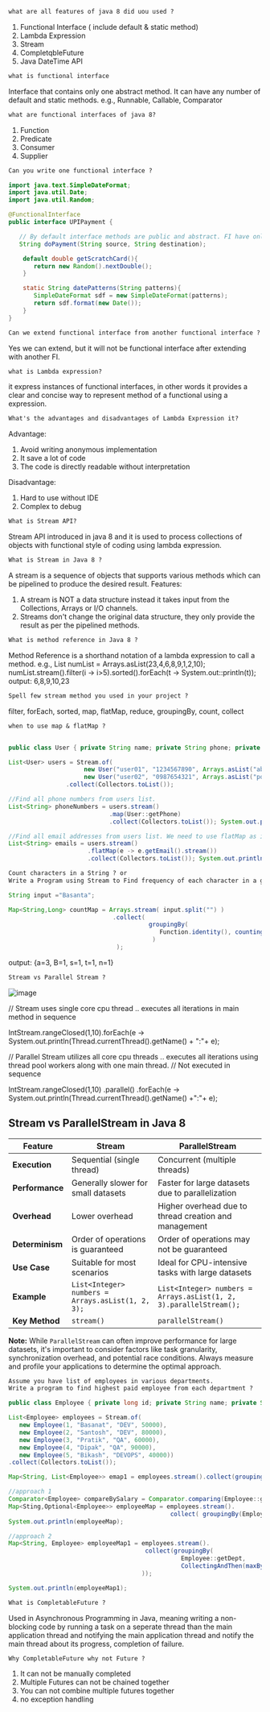  ```markdown
what are all features of java 8 did uou used ?
```

1. Functional Interface ( include default & static method)
2. Lambda Expression
3. Stream
4. CompletqbleFuture
5. Java DateTime API

 ```markdown
what is functional interface
```

Interface that contains only one abstract method.
It can have any number of default and static methods.
e.g., Runnable, Callable, Comparator

 ```markdown
what are functional interfaces of java 8?
```

1. Function
2. Predicate
3. Consumer
4. Supplier

 ```markdown
Can you write one functional interface ?
 ```

   ```java
   import java.text.SimpleDateFormat;
   import java.util.Date;
   import java.util.Random;

   @FunctionalInterface
   public interface UPIPayment {

      // By default interface methods are public and abstract. FI have only one abstract method.
      String doPayment(String source, String destination); 

       default double getScratchCard(){
          return new Random().nextDouble();
       }

       static String datePatterns(String patterns){
          SimpleDateFormat sdf = new SimpleDateFormat(patterns);
          return sdf.format(new Date()); 
       }
   }
   ```

 ```markdown
Can we extend functional interface from another functional interface ?
```
  Yes we can extend, but it will not be functional interface after extending with another FI.

 ```markdown
what is Lambda expression?
```

it express instances of functional interfaces, 
in other words it provides a clear and concise way 
to represent method of a functional using a expression.

 ```markdown
 What's the advantages and disadvantages of Lambda Expression it?
 ```
Advantage:
1. Avoid writing anonymous implementation
2. It save a lot of code
3. The code is directly readable without interpretation

Disadvantage:
1. Hard to use without IDE
2. Complex to debug

```markdown
What is Stream API?
```
Stream API introduced in java 8 and it is used to process collections of objects with functional style of coding using lambda expression.

```markdown
What is Stream in Java 8 ?
```
A stream is a sequence of objects that  supports various methods which can be pipelined to produce the desired result.
Features:
1. A stream is NOT a data structure instead it takes input from the Collections, Arrays or I/O channels.
2. Streams don't change the original data structure, they only provide the result as per the pipelined methods.

```markdown
What is method reference in Java 8 ?
```
Method Reference is a shorthand notation of a lambda expression to call a method.
e.g.,
List<Integer> numList = Arrays.asList(23,4,6,8,9,1,2,10);
numList.stream().filter(i -> i>5).sorted().forEach(t -> System.out::println(t));
output: 6,8,9,10,23

```markdown
Spell few stream method you used in your project ?
```
filter, forEach, sorted, map, flatMap, reduce, groupingBy, count, collect

```markdown
when to use map & flatMap ?
```
```java

public class User { private String name; private String phone; private List<String> email; }

List<User> users = Stream.of(
                     new User("user01", "1234567890", Arrays.asList("abc@gmail.com", "def@gmail.com")),
                     new User("user02", "0987654321", Arrays.asList("pqr@gmail.com", "stu@gmail.com")))
                .collect(Collectors.toList());     

//Find all phone numbers from users list.
List<String> phoneNumbers = users.stream()
                            .map(User::getPhone)
                            .collect(Collectors.toList()); System.out.println(phoneNumbers);

//Find all email addresses from users list. We need to use flatMap as it is stream of streams.
List<String> emails = users.stream()
                      .flatMap(e -> e.getEmail().stream())
                      .collect(Collectors.toList()); System.out.println(emails);
```
                     
```markdown
Count characters in a String ? or
Write a Program using Stream to Find frequency of each character in a given String ?
```
```java
String input ="Basanta";

Map<String,Long> countMap = Arrays.stream( input.split("") )
                             .collect(
                                       groupingBy(
                                          Function.identity(), counting()
                                        )
                              );
```
output: {a=3, B=1, s=1, t=1, n=1}

```markdown
Stream vs Parallel Stream ?
```
![image](https://github.com/user-attachments/assets/e35f3746-043f-41d0-9117-d9bae7cf78e9)

// Stream uses single core cpu thread .. executes all iterations in main method in sequence

IntStream.rangeClosed(1,10).forEach(e -> System.out.println(Thread.currentThread().getName() + ":"+ e);

// Parallel Stream utilizes all core cpu threads .. executes all iterations using thread pool workers along with one main thread.
// Not executed in sequence 

IntStream.rangeClosed(1,10)
                .parallel()
                .forEach(e -> System.out.println(Thread.currentThread().getName() +":"+ e);

## Stream vs ParallelStream in Java 8

| Feature | Stream | ParallelStream |
|---|---|---|
| **Execution** | Sequential (single thread) | Concurrent (multiple threads) |
| **Performance** | Generally slower for small datasets | Faster for large datasets due to parallelization |
| **Overhead** | Lower overhead | Higher overhead due to thread creation and management |
| **Determinism** | Order of operations is guaranteed | Order of operations may not be guaranteed |
| **Use Case** | Suitable for most scenarios | Ideal for CPU-intensive tasks with large datasets |
| **Example** | `List<Integer> numbers = Arrays.asList(1, 2, 3);` | `List<Integer> numbers = Arrays.asList(1, 2, 3).parallelStream();` |
| **Key Method** | `stream()` | `parallelStream()` |

**Note:** While `ParallelStream` can often improve performance for large datasets, it's important to consider factors like task granularity, synchronization overhead, and potential race conditions. Always measure and profile your applications to determine the optimal approach.



```markdown
Assume you have list of employees in various departments.
Write a program to find highest paid employee from each department ?
```
```java
public class Employee { private long id; private String name; private String dept; private double salary; }

List<Employee> employees = Stream.of(
   new Employee(1, "Basanat", "DEV", 50000),
   new Employee(2, "Santosh", "DEV", 80000),
   new Employee(3, "Pratik", "QA", 60000),
   new Employee(4, "Dipak", "QA", 90000),
   new Employee(5, "Bikash", "DEVOPS", 40000))
.collect(Collectors.toList());

Map<String, List<Employee>> emap1 = employees.stream().collect(groupingBy(Employee::getDept); System.out.println(emap1);

//approach 1
Comparator<Employee> compareBySalary = Comparator.comparing(Employee::getSalary);
Map<Sting,Optional<Employee>> employeeMap = employees.stream().
                                             collect( groupingBy(Employee::getDept, Collectors.reducing(BinaryOperator.maxBy(compareBySalary))));
System.out.println(employeeMap);

//approach 2
Map<String, Employee> employeeMap1 = employees.stream().
                                      collect(groupingBy(
                                                Employee::getDept,
                                                CollectingAndThen(maxBy(Comparator.compaingDouble(Employee::getSalary)), Optional::get)
                                     ));

System.out.println(employeeMap1);
```

```markdown
What is CompletableFuture ?
```
Used in Asynchronous Programming in Java, meaning writing a non-blocking code by running a task on a seperate thread than 
the main application thread and notifying the main application thread and notify the main thread about its progress, completion of failure. 


```markdown
Why CompletableFuture why not Future ?
```
1. It can not be manually completed
2. Multiple Futures can not be chained together
3. You can not combine multiple futures together
4. no exception handling
